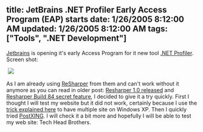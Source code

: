 title: JetBrains .NET Profiler Early Access Program (EAP) starts
date: 1/26/2005 8:12:00 AM
updated: 1/26/2005 8:12:00 AM
tags: ["Tools", ".NET Development"]
---



[Jetbrains](http://www.jetbrains.com/) is opening it's early 
Access Program for it new tool [.NET 
Profiler](http://www.jetbrains.net/confluence/display/NetProf/Home;jsessionid=2D14D441FF9F196312B8F8303B583D34). Screen shot:

 ![](http://membres.lycos.fr/lkempe//jetbrain.jpg)

As I am already using [ReSharper](http://www.jetbrains.com/resharper/) from them and can't 
work without it anymore as you can read in older post: [Resharper 
1.0 released](http://weblogs.asp.net/lkempe/archive/2004/07/22/191622.aspx) and [Resharper 
Build 84 secret feature](http://weblogs.asp.net/lkempe/archive/2004/06/07/150356.aspx), I decided to give it a try quickly. First I thought 
I will test my website but it did not work, certainly because I use the [trick 
explained here](http://weblogs.asp.net/lkempe/archive/2004/10/17/243561.aspx) to have multiple site on Windows XP. Then I quickly 
tried [PostXING](http://projectdistributor.net/Projects/Project.aspx?projectId=12). 
I will check it a bit more and hopefully I will be able to test my web site: 
Tech Head Brothers.
